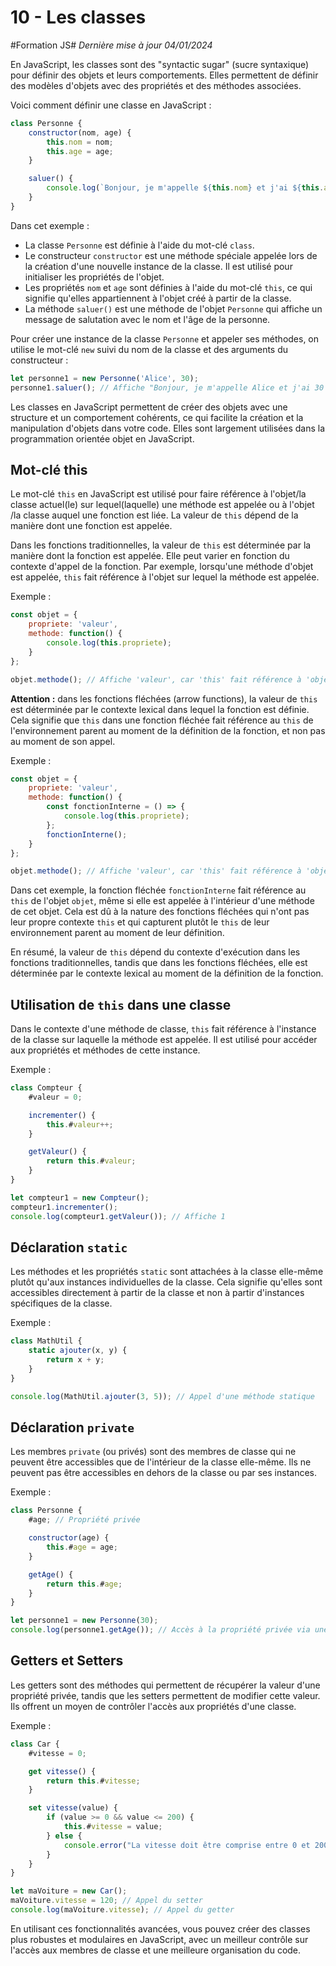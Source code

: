 # 10 - Les classes

#Formation JS#
*Dernière mise à jour 04/01/2024*

En JavaScript, les classes sont des "syntactic sugar" (sucre syntaxique) pour définir des objets et leurs comportements. Elles permettent de définir des modèles d'objets avec des propriétés et des méthodes associées.

Voici comment définir une classe en JavaScript :

```js
class Personne {
    constructor(nom, age) {
        this.nom = nom;
        this.age = age;
    }

    saluer() {
        console.log(`Bonjour, je m'appelle ${this.nom} et j'ai ${this.age} ans.`);
    }
}
```

Dans cet exemple :

- La classe `Personne` est définie à l'aide du mot-clé `class`.
- Le constructeur `constructor` est une méthode spéciale appelée lors de la création d'une nouvelle instance de la classe. Il est utilisé pour initialiser les propriétés de l'objet.
- Les propriétés `nom` et `age` sont définies à l'aide du mot-clé `this`, ce qui signifie qu'elles appartiennent à l'objet créé à partir de la classe.
- La méthode `saluer()` est une méthode de l'objet `Personne` qui affiche un message de salutation avec le nom et l'âge de la personne.

Pour créer une instance de la classe `Personne` et appeler ses méthodes, on utilise le mot-clé `new` suivi du nom de la classe et des arguments du constructeur :

```js
let personne1 = new Personne('Alice', 30);
personne1.saluer(); // Affiche "Bonjour, je m'appelle Alice et j'ai 30 ans."
```

Les classes en JavaScript permettent de créer des objets avec une structure et un comportement cohérents, ce qui facilite la création et la manipulation d'objets dans votre code. Elles sont largement utilisées dans la programmation orientée objet en JavaScript.

## Mot-clé this

Le mot-clé `this` en JavaScript est utilisé pour faire référence à l'objet/la classe actuel(le) sur lequel(laquelle) une méthode est appelée ou à l'objet /la classe auquel une fonction est liée. La valeur de `this` dépend de la manière dont une fonction est appelée.

Dans les fonctions traditionnelles, la valeur de `this` est déterminée par la manière dont la fonction est appelée. Elle peut varier en fonction du contexte d'appel de la fonction. Par exemple, lorsqu'une méthode d'objet est appelée, `this` fait référence à l'objet sur lequel la méthode est appelée.

Exemple :

```js
const objet = {
    propriete: 'valeur',
    methode: function() {
        console.log(this.propriete);
    }
};

objet.methode(); // Affiche 'valeur', car 'this' fait référence à 'objet'
```

**Attention :** dans les fonctions fléchées (arrow functions), la valeur de `this` est déterminée par le contexte lexical dans lequel la fonction est définie. Cela signifie que `this` dans une fonction fléchée fait référence au `this` de l'environnement parent au moment de la définition de la fonction, et non pas au moment de son appel.

Exemple :

```js
const objet = {
    propriete: 'valeur',
    methode: function() {
        const fonctionInterne = () => {
            console.log(this.propriete);
        };
        fonctionInterne();
    }
};

objet.methode(); // Affiche 'valeur', car 'this' fait référence à 'objet' même dans la fonction fléchée
```

Dans cet exemple, la fonction fléchée `fonctionInterne` fait référence au `this` de l'objet `objet`, même si elle est appelée à l'intérieur d'une méthode de cet objet. Cela est dû à la nature des fonctions fléchées qui n'ont pas leur propre contexte `this` et qui capturent plutôt le `this` de leur environnement parent au moment de leur définition.

En résumé, la valeur de `this` dépend du contexte d'exécution dans les fonctions traditionnelles, tandis que dans les fonctions fléchées, elle est déterminée par le contexte lexical au moment de la définition de la fonction.

## Utilisation de `this` dans une classe

Dans le contexte d'une méthode de classe, `this` fait référence à l'instance de la classe sur laquelle la méthode est appelée. Il est utilisé pour accéder aux propriétés et méthodes de cette instance.

Exemple :

```js
class Compteur {
    #valeur = 0;

    incrementer() {
        this.#valeur++;
    }

    getValeur() {
        return this.#valeur;
    }
}

let compteur1 = new Compteur();
compteur1.incrementer();
console.log(compteur1.getValeur()); // Affiche 1
```

## Déclaration `static`

Les méthodes et les propriétés `static` sont attachées à la classe elle-même plutôt qu'aux instances individuelles de la classe. Cela signifie qu'elles sont accessibles directement à partir de la classe et non à partir d'instances spécifiques de la classe.

Exemple :

```js
class MathUtil {
    static ajouter(x, y) {
        return x + y;
    }
}

console.log(MathUtil.ajouter(3, 5)); // Appel d'une méthode statique
```

## Déclaration `private`

Les membres `private` (ou privés) sont des membres de classe qui ne peuvent être accessibles que de l'intérieur de la classe elle-même. Ils ne peuvent pas être accessibles en dehors de la classe ou par ses instances.

Exemple :

```js
class Personne {
    #age; // Propriété privée

    constructor(age) {
        this.#age = age;
    }

    getAge() {
        return this.#age;
    }
}

let personne1 = new Personne(30);
console.log(personne1.getAge()); // Accès à la propriété privée via une méthode publique
```

## Getters et Setters

Les getters sont des méthodes qui permettent de récupérer la valeur d'une propriété privée, tandis que les setters permettent de modifier cette valeur. Ils offrent un moyen de contrôler l'accès aux propriétés d'une classe.

Exemple :

```js
class Car {
    #vitesse = 0;

    get vitesse() {
        return this.#vitesse;
    }

    set vitesse(value) {
        if (value >= 0 && value <= 200) {
            this.#vitesse = value;
        } else {
            console.error("La vitesse doit être comprise entre 0 et 200 km/h.");
        }
    }
}

let maVoiture = new Car();
maVoiture.vitesse = 120; // Appel du setter
console.log(maVoiture.vitesse); // Appel du getter
```

En utilisant ces fonctionnalités avancées, vous pouvez créer des classes plus robustes et modulaires en JavaScript, avec un meilleur contrôle sur l'accès aux membres de classe et une meilleure organisation du code.
